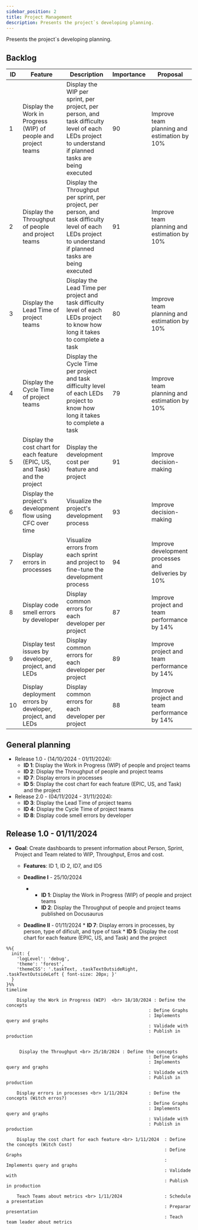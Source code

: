 ```yaml
---
sidebar_position: 2
title: Project Management
description: Presents the project`s developing planning.
---
```


Presents the project`s developing planning.

## Backlog

| ID  | Feature |Description  | Importance | Proposal|
|--- | ------- |------------ | ---------- | ------- |
| 1   | Display the Work in Progress (WIP) of people and project teams | Display the WIP per sprint, per project, per person, and task difficulty level of each LEDs project to understand if planned tasks are being executed | 90         | Improve team planning and estimation by 10%    |
| 2   | Display the Throughput of people and project teams            | Display the Throughput per sprint, per project, per person, and task difficulty level of each LEDs project to understand if planned tasks are being executed | 91         | Improve team planning and estimation by 10%    |
| 3   | Display the Lead Time of project teams                        | Display the Lead Time per project and task difficulty level of each LEDs project to know how long it takes to complete a task                     | 80         | Improve team planning and estimation by 10%    |
| 4   | Display the Cycle Time of project teams                       | Display the Cycle Time per project and task difficulty level of each LEDs project to know how long it takes to complete a task                     | 79         | Improve team planning and estimation by 10%    |
| 5   | Display the cost chart for each feature (EPIC, US, and Task) and the project | Display the development cost per feature and project                                                                                              | 91         | Improve decision-making                        |
| 6   | Display the project's development flow using CFC over time    | Visualize the project's development process                                                                                                       | 93         | Improve decision-making                        |
| 7   | Display errors in processes                                   | Visualize errors from each sprint and project to fine-tune the development process                                                                | 94         | Improve development processes and deliveries by 10% |
| 8   | Display code smell errors by developer                        | Display common errors for each developer per project                                                                                              | 87         | Improve project and team performance by 14%    |
| 9   | Display test issues by developer, project, and LEDs           | Display common errors for each developer per project                                                                                              | 89         | Improve project and team performance by 14%    |
| 10  | Display deployment errors by developer, project, and LEDs     | Display common errors for each developer per project                                                                                              | 88         | Improve project and team performance by 14%    |

## General planning

* Release 1.0 - (14/10/2024 - 01/11/2024): 
    * **ID 1**: Display the Work in Progress (WIP) of people and project teams
    * **ID 2**: Display the Throughput of people and project teams 
    * **ID 7**: Display errors in processes 
    * **ID 5**: Display the cost chart for each feature (EPIC, US, and Task) and the project  
* Release 2.0 - (04/11/2024 - 31/11/2024): 
    * **ID 3**: Display the Lead Time of project teams  
    * **ID 4**: Display the Cycle Time of project teams  
    * **ID 8**: Display code smell errors by developer


## Release 1.0 - 01/11/2024

* **Goal**: Create dashboards to present information about Person, Sprint, Project and Team related to WIP, Throughput, Erros and cost. 

  * **Features**: ID 1, ID 2, ID7, and ID5

  * **Deadline I**  - 25/10/2024 
      * * **ID 1**: Display the Work in Progress (WIP) of people and project teams
        * **ID 2**: Display the Throughput of people and project teams published on Docusaurus  
  * **Deadline II** - 01/11/2024 
        * **ID 7**: Display errors in processes, by person, type of dificult, and type of task
        * **ID 5**: Display the cost chart for each feature (EPIC, US, and Task) and the project 

```mermaid
%%{
  init: {
    'logLevel': 'debug',
    'theme': 'forest',
    'themeCSS': '.taskText, .taskTextOutsideRight, .taskTextOutsideLeft { font-size: 20px; }'
  }
}%%
timeline
   
    Display the Work in Progress (WIP)  <br> 18/10/2024 : Define the concepts 
                                                      : Define Graphs
                                                      : Implements query and graphs
                                                      : Validade with 
                                                      : Publish in production


     Display the Throughput <br> 25/10/2024 : Define the concepts 
                                                      : Define Graphs
                                                      : Implements query and graphs
                                                      : Validade with 
                                                      : Publish in production

    Display errors in processes <br> 1/11/2024        : Define the concepts (Witch erros?) 
                                                      : Define Graphs
                                                      : Implements query and graphs
                                                      : Validade with 
                                                      : Publish in production

    Display the cost chart for each feature <br> 1/11/2024  : Define the concepts (Witch Cost) 
                                                            : Define Graphs
                                                            : Implements query and graphs
                                                            : Validade with 
                                                            : Publish in production

    Teach Teams about metrics <br> 1/11/2024                : Schedule a presentation
                                                            : Preparar presentation
                                                            : Teach team leader about metrics

```
